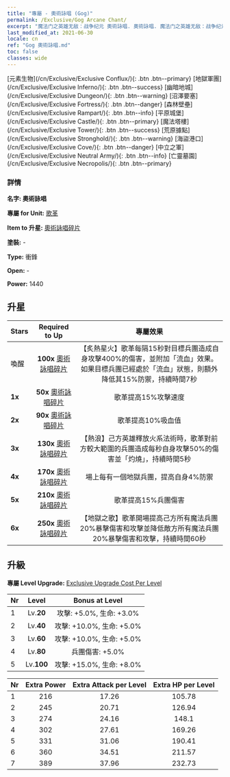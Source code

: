 ```yaml
---
title: "專屬 - 奧術詠唱 (Gog)"
permalink: /Exclusive/Gog Arcane Chant/
excerpt: "魔法门之英雄无敌：战争纪元 奧術詠唱. 奧術詠唱. 魔法门之英雄无敌：战争纪元 專屬 奧術詠唱. 歌革 專屬."
last_modified_at: 2021-06-30
locale: cn
ref: "Gog 奧術詠唱.md"
toc: false
classes: wide
---
```

 [元素生物](/cn/Exclusive/Exclusive Conflux/){: .btn .btn--primary} [地獄軍團](/cn/Exclusive/Exclusive Inferno/){: .btn .btn--success} [幽暗地城](/cn/Exclusive/Exclusive Dungeon/){: .btn .btn--warning} [沼澤要塞](/cn/Exclusive/Exclusive Fortress/){: .btn .btn--danger} [森林壁壘](/cn/Exclusive/Exclusive Rampart/){: .btn .btn--info} [平原城堡](/cn/Exclusive/Exclusive Castle/){: .btn .btn--primary} [魔法塔樓](/cn/Exclusive/Exclusive Tower/){: .btn .btn--success} [荒原據點](/cn/Exclusive/Exclusive Stronghold/){: .btn .btn--warning} [海盜港口](/cn/Exclusive/Exclusive Cove/){: .btn .btn--danger} [中立之軍](/cn/Exclusive/Exclusive Neutral Army/){: .btn .btn--info} [亡靈墓園](/cn/Exclusive/Exclusive Necropolis/){: .btn .btn--primary} 

### 詳情
 **名字: 奧術詠唱** 

 **專屬 for Unit:** [歌革](/cn/units/Gog/) 

 **Item to 升星:** [奧術詠唱碎片](/cn/Items/con_915/)

 **塗裝:** -

 **Type:** 衝鋒

 **Open:** -

 **Power:** 1440

## 升星

  |     Stars    |  Required to Up | 專屬效果 |
  |:-------------|:---------------:|:---------------:|
  |  喚醒  | **100x** [奧術詠唱碎片](/cn/Items/con_915/) | 【炙熱星火】歌革每隔15秒對目標兵團造成自身攻擊400%的傷害，並附加「流血」效果。如果目標兵團已經處於「流血」狀態，則額外降低其15%防禦，持續時間7秒 |
  | **1x** <i class="fas fa-star"/> | **50x** [奧術詠唱碎片](/cn/Items/con_915/) | 歌革提高15%攻擊速度 |
  | **2x** <i class="fas fa-star"/> | **90x** [奧術詠唱碎片](/cn/Items/con_915/) | 歌革提高10%吸血值 |
  | **3x** <i class="fas fa-star"/> | **130x** [奧術詠唱碎片](/cn/Items/con_915/) | 【熱浪】己方英雄釋放火系法術時，歌革對前方較大範圍的兵團造成每秒自身攻擊50%的傷害並「灼燒」，持續時間5秒 |
  | **4x** <i class="fas fa-star"/> | **170x** [奧術詠唱碎片](/cn/Items/con_915/) | 場上每有一個地獄兵團，提高自身4%防禦 |
  | **5x** <i class="fas fa-star"/> | **210x** [奧術詠唱碎片](/cn/Items/con_915/) | 歌革提高15%兵團傷害 |
  | **6x** <i class="fas fa-star"/> | **250x** [奧術詠唱碎片](/cn/Items/con_915/) | 【地獄之歌】歌革開場提高己方所有魔法兵團20%暴擊傷害和攻擊並降低敵方所有魔法兵團20%暴擊傷害和攻擊，持續時間60秒 |


## 升級
 **專屬 Level Upgrade:** [Exclusive Upgrade Cost Per Level](/Exclusive/ExclusiveUpgradeCostPerLevel/)

  |  Nr  |   Level  | Bonus at Level |
  |:-----|:--------:|:--------------:|
  | 1 | Lv.**20** | 攻擊: +5.0%, 生命: +3.0% |
  | 2 | Lv.**40** | 攻擊: +10.0%, 生命: +5.0% |
  | 3 | Lv.**60** | 攻擊: +10.0%, 生命: +5.0% |
  | 4 | Lv.**80** | 兵團傷害: +5.0% |
  | 5 | Lv.**100** | 攻擊: +15.0%, 生命: +8.0% |


  |  Nr  |  Extra Power | Extra Attack per Level | Extra HP per Level |
  |:-----|:--------:|:--------:|:--------:|
  | 1 | 216 | 17.26 | 105.78 |
  | 2 | 245 | 20.71 | 126.94 |
  | 3 | 274 | 24.16 | 148.1 |
  | 4 | 302 | 27.61 | 169.26 |
  | 5 | 331 | 31.06 | 190.41 |
  | 6 | 360 | 34.51 | 211.57 |
  | 7 | 389 | 37.96 | 232.73 |


